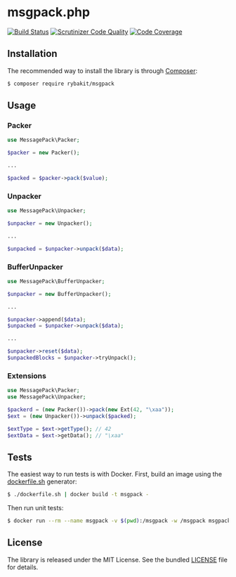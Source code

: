 # msgpack.php

[![Build Status](https://travis-ci.org/rybakit/msgpack.php.svg?branch=master)](https://travis-ci.org/rybakit/msgpack.php)
[![Scrutinizer Code Quality](https://scrutinizer-ci.com/g/rybakit/msgpack.php/badges/quality-score.png?b=master)](https://scrutinizer-ci.com/g/rybakit/msgpack.php/?branch=master)
[![Code Coverage](https://scrutinizer-ci.com/g/rybakit/msgpack.php/badges/coverage.png?b=master)](https://scrutinizer-ci.com/g/rybakit/msgpack.php/?branch=master)


## Installation

The recommended way to install the library is through [Composer](http://getcomposer.org):

```sh
$ composer require rybakit/msgpack
```


## Usage

### Packer

```php
use MessagePack\Packer;

$packer = new Packer();

...

$packed = $packer->pack($value);
```


### Unpacker

```php
use MessagePack\Unpacker;

$unpacker = new Unpacker();

...

$unpacked = $unpacker->unpack($data);
```

### BufferUnpacker

```php
use MessagePack\BufferUnpacker;

$unpacker = new BufferUnpacker();

...

$unpacker->append($data);
$unpacked = $unpacker->unpack($data);

...

$unpacker->reset($data);
$unpackedBlocks = $unpacker->tryUnpack();
```

### Extensions

```php
use MessagePack\Packer;
use MessagePack\Unpacker;

$packerd = (new Packer())->pack(new Ext(42, "\xaa"));
$ext = (new Unpacker())->unpack($packed);

$extType = $ext->getType(); // 42
$extData = $ext->getData(); // "\xaa"
```


## Tests

The easiest way to run tests is with Docker. First, build an image using the [dockerfile.sh](dockerfile.sh) generator:

```sh
$ ./dockerfile.sh | docker build -t msgpack -
```

Then run unit tests:

```sh
$ docker run --rm --name msgpack -v $(pwd):/msgpack -w /msgpack msgpack
```


## License

The library is released under the MIT License. See the bundled [LICENSE](LICENSE) file for details.

